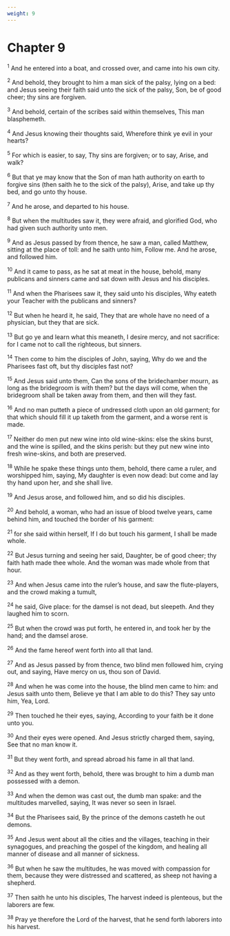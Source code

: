 ```yaml
---
weight: 9
---
```


# Chapter 9

<sup>1</sup> And he entered into a boat, and crossed over, and came into his own city. 

<sup>2</sup> And behold, they brought to him a man sick of the palsy, lying on a bed: and Jesus seeing their faith said unto the sick of the palsy, Son, be of good cheer; thy sins are forgiven. 

<sup>3</sup> And behold, certain of the scribes said within themselves, This man blasphemeth. 

<sup>4</sup> And Jesus knowing their thoughts said, Wherefore think ye evil in your hearts? 

<sup>5</sup> For which is easier, to say, Thy sins are forgiven; or to say, Arise, and walk? 

<sup>6</sup> But that ye may know that the Son of man hath authority on earth to forgive sins (then saith he to the sick of the palsy), Arise, and take up thy bed, and go unto thy house. 

<sup>7</sup> And he arose, and departed to his house. 

<sup>8</sup> But when the multitudes saw it, they were afraid, and glorified God, who had given such authority unto men. 

<sup>9</sup> And as Jesus passed by from thence, he saw a man, called Matthew, sitting at the place of toll: and he saith unto him, Follow me. And he arose, and followed him. 

<sup>10</sup> And it came to pass, as he sat at meat in the house, behold, many publicans and sinners came and sat down with Jesus and his disciples. 

<sup>11</sup> And when the Pharisees saw it, they said unto his disciples, Why eateth your Teacher with the publicans and sinners? 

<sup>12</sup> But when he heard it, he said, They that are whole have no need of a physician, but they that are sick. 

<sup>13</sup> But go ye and learn what this meaneth, I desire mercy, and not sacrifice: for I came not to call the righteous, but sinners. 

<sup>14</sup> Then come to him the disciples of John, saying, Why do we and the Pharisees fast oft, but thy disciples fast not? 

<sup>15</sup> And Jesus said unto them, Can the sons of the bridechamber mourn, as long as the bridegroom is with them? but the days will come, when the bridegroom shall be taken away from them, and then will they fast. 

<sup>16</sup> And no man putteth a piece of undressed cloth upon an old garment; for that which should fill it up taketh from the garment, and a worse rent is made. 

<sup>17</sup> Neither do men put new wine into old wine-skins: else the skins burst, and the wine is spilled, and the skins perish: but they put new wine into fresh wine-skins, and both are preserved. 

<sup>18</sup> While he spake these things unto them, behold, there came a ruler, and worshipped him, saying, My daughter is even now dead: but come and lay thy hand upon her, and she shall live. 

<sup>19</sup> And Jesus arose, and followed him, and so did his disciples. 

<sup>20</sup> And behold, a woman, who had an issue of blood twelve years, came behind him, and touched the border of his garment: 

<sup>21</sup> for she said within herself, If I do but touch his garment, I shall be made whole. 

<sup>22</sup> But Jesus turning and seeing her said, Daughter, be of good cheer; thy faith hath made thee whole. And the woman was made whole from that hour. 

<sup>23</sup> And when Jesus came into the ruler’s house, and saw the flute-players, and the crowd making a tumult, 

<sup>24</sup> he said, Give place: for the damsel is not dead, but sleepeth. And they laughed him to scorn. 

<sup>25</sup> But when the crowd was put forth, he entered in, and took her by the hand; and the damsel arose. 

<sup>26</sup> And the fame hereof went forth into all that land. 

<sup>27</sup> And as Jesus passed by from thence, two blind men followed him, crying out, and saying, Have mercy on us, thou son of David. 

<sup>28</sup> And when he was come into the house, the blind men came to him: and Jesus saith unto them, Believe ye that I am able to do this? They say unto him, Yea, Lord. 

<sup>29</sup> Then touched he their eyes, saying, According to your faith be it done unto you. 

<sup>30</sup> And their eyes were opened. And Jesus strictly charged them, saying, See that no man know it. 

<sup>31</sup> But they went forth, and spread abroad his fame in all that land. 

<sup>32</sup> And as they went forth, behold, there was brought to him a dumb man possessed with a demon. 

<sup>33</sup> And when the demon was cast out, the dumb man spake: and the multitudes marvelled, saying, It was never so seen in Israel. 

<sup>34</sup> But the Pharisees said, By the prince of the demons casteth he out demons. 

<sup>35</sup> And Jesus went about all the cities and the villages, teaching in their synagogues, and preaching the gospel of the kingdom, and healing all manner of disease and all manner of sickness. 

<sup>36</sup> But when he saw the multitudes, he was moved with compassion for them, because they were distressed and scattered, as sheep not having a shepherd. 

<sup>37</sup> Then saith he unto his disciples, The harvest indeed is plenteous, but the laborers are few. 

<sup>38</sup> Pray ye therefore the Lord of the harvest, that he send forth laborers into his harvest. 


